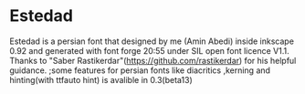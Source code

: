 # Estedad
Estedad is a persian font that designed by me (Amin Abedi) inside inkscape 0.92 and generated with font forge 20:55 under SIL open font licence V1.1.
Thanks to "Saber Rastikerdar"(https://github.com/rastikerdar) for his helpful guidance. 
;some features for persian fonts like diacritics ,kerning and hinting(with ttfauto hint) is avalible in 0.3(beta13)
